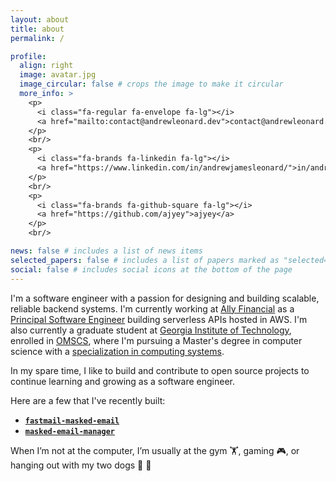 ```yaml
---
layout: about
title: about
permalink: /

profile:
  align: right
  image: avatar.jpg
  image_circular: false # crops the image to make it circular
  more_info: >
    <p>
      <i class="fa-regular fa-envelope fa-lg"></i>
      <a href="mailto:contact@andrewleonard.dev">contact@andrewleonard.dev</a>
    </p>
    <br/>
    <p>
      <i class="fa-brands fa-linkedin fa-lg"></i>
      <a href="https://www.linkedin.com/in/andrewjamesleonard/">in/andrewjamesleonard</a>
    </p>
    <br/>
    <p>
      <i class="fa-brands fa-github-square fa-lg"></i>
      <a href="https://github.com/ajyey">ajyey</a>
    </p>
    <br/>

news: false # includes a list of news items
selected_papers: false # includes a list of papers marked as "selected={true}"
social: false # includes social icons at the bottom of the page
---
```


I'm a software engineer with a passion for designing and building scalable, reliable backend systems. I'm currently working at [Ally Financial](https://www.ally.com/) as a [Principal Software Engineer](https://www.linkedin.com/in/andrewjamesleonard/) building serverless APIs hosted in AWS. I'm also currently a graduate student at [Georgia Institute of Technology](https://www.gatech.edu/), enrolled in [OMSCS](https://omscs.gatech.edu/), where I'm pursuing a Master's degree in computer science with a [specialization in computing systems](https://omscs.gatech.edu/specialization-computing-systems).

In my spare time, I like to build and contribute to open source projects to continue learning and growing as a software engineer.

Here are a few that I've recently built:

- [**`fastmail-masked-email`**](https://github.com/ajyey/fastmail-masked-email)
- [**`masked-email-manager`**](https://github.com/ajyey/masked-email-manager)

When I’m not at the computer, I’m usually at the gym :weight_lifting:, gaming :video_game:, or hanging out with my two dogs :dog: :dog:
